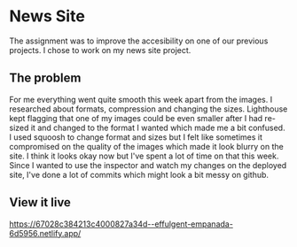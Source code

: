 # News Site
The assignment was to improve the accesibility on one of our previous projects. I chose to work on my news site project. 

## The problem
For me everything went quite smooth this week apart from the images. I researched about formats, compression and changing the sizes. Lighthouse kept flagging that one of my images could be even smaller after I had re-sized it and changed to the format I wanted which made me a bit confused. I used squoosh to change format and sizes but I felt like sometimes it compromised on the quality of the images which made it look blurry on the site. I think it looks okay now but I've spent a lot of time on that this week. Since I wanted to use the inspector and watch my changes on the deployed site, I've done a lot of commits which might look a bit messy on github. 

## View it live
https://67028c384213c4000827a34d--effulgent-empanada-6d5956.netlify.app/
